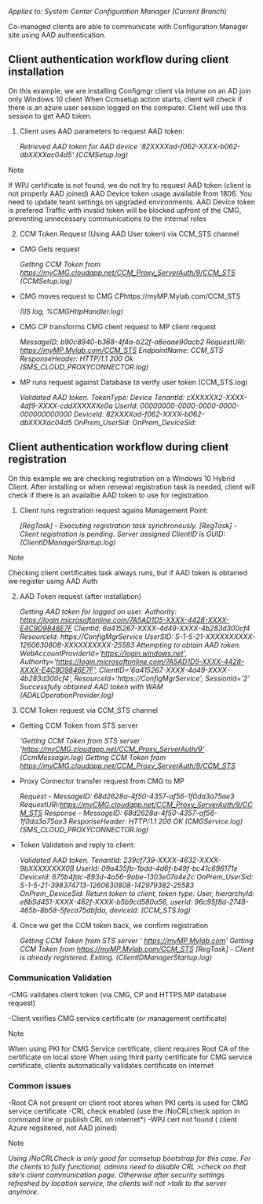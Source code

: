 
*Applies to: System Center Configuration Manager (Current Branch)*

Co-managed clients are able to communicate with Configuration Manager site using AAD authentication. 

## Client authentication workflow during client installation

On this example, we are installing Configmgr client via intune on an AD join only Windows 10 client
When Ccmsetup action starts, client will check if there is an azure user session logged on the computer. Client will use this session to get AAD token.

1. Client uses AAD parameters to request AAD token:

    *Retrieved AAD token for AAD device '82XXXXad-f062-XXXX-b062-dbXXXXac04d5' (CCMSetup.log)*

> [!Note] 
   >If WPJ certificate is not found, we do not try to request AAD token (client is not properly AAD joined)
   >AAD Device token usage available from 1806. You need to update teant settings on upgraded environments. AAD Device token is prefered
   >Traffic with invalid token will be blocked upfront of the CMG, preventing unnecessary communications to the internal roles

2.	CCM Token Request (Using AAD User token) via CCM_STS channel

-   CMG Gets request 
    
      *Getting CCM Token from https://myCMG.cloudapp.net/CCM_Proxy_ServerAuth/9/CCM_STS (CCMSetup.log)*
    
-   CMG moves request to CMG CPhttps://myMP.Mylab.com/CCM_STS
    
      *(IIS log, %CMGHttpHandler.log)*
    
-   CMG CP transforms CMG client request to MP client request 
    
      *MessageID: b90c8940-b368-4f4a-b22f-a8eaae90acb2 RequestURI: https://myMP.Mylab.com/CCM_STS EndpointName: CCM_STS ResponseHeader: HTTP/1.1 200 Ok  (SMS_CLOUD_PROXYCONNECTOR.log)*
   
-   MP runs request against Database to verify user token (CCM_STS.log)
   
      *Validated AAD token. TokenType: Device TenantId: cXXXXXX2-XXXX-4df9-XXXX-cddXXXXXXe0a UserId: 00000000-0000-0000-0000-000000000000 DeviceId: 82XXXXad-f062-XXXX-b062-dbXXXXac04d5 OnPrem_UserSid:  OnPrem_DeviceSid:*  
 
 
 
## Client authentication workflow during client registration

On this example we are checking registration on a Windows 10 Hybrid Client. After installing or when renewal registration task is needed, client will check if there is an availalbe AAD token to use for registration.

1. Client runs registration request agains Management Point:

   *[RegTask] - Executing registration task synchronously.*
   *[RegTask] - Client registration is pending. Server assigned ClientID is GUID: (ClientIDManagerStartup.log)*

> [!Note]
>Checking client certificates task always runs, but if AAD token is obtained we register using AAD Auth

2. AAD Token request (after installation) 

   *Getting AAD token for logged on user. Authority: https://login.microsoftonline.com/7A5AD1D5-XXXX-4428-XXXX-E4C9D9846E7F ClientId: 6a415267-XXXX-4d49-XXXX-4b283d300cf4 ResourceId: https://ConfigMgrService UserSID: S-1-5-21-XXXXXXXXXX-1260630808-XXXXXXXXXX-25583
Attempting to obtain AAD token. WebAccountProviderId='https://login.windows.net', Authority='https://login.microsoftonline.com/7A5AD1D5-XXXX-4428-XXXX-E4C9D9846E7F', ClientID='6a415267-XXXX-4d49-XXXX-4b283d300cf4', ResourceId='https://ConfigMgrService', SessionId='2'
Successfully obtained AAD token with WAM (ADALOperationProvider.log)*

3. CCM Token request via CCM_STS channel

-   Getting CCM Token from STS server 

     *'Getting CCM Token from STS server 'https://myCMG.cloudapp.net/CCM_Proxy_ServerAuth/9’ (CcmMessagin.log)
Getting CCM Token from https://myCMG.cloudapp.net/CCM_Proxy_ServerAuth/9/CCM_STS*

-   Proxy Connector transfer request from CMG to MP

      *Request - MessageID: 68d2628a-4f50-4357-af56-1f0da3a75ae3 RequestURI:https://myCMG.cloudapp.net/CCM_Proxy_ServerAuth/9/CCM_STS
Response - MessageID: 68d2628a-4f50-4357-af56-1f0da3a75ae3 ResponseHeader: HTTP/1.1 200 OK (CMGService.log)
(SMS_CLOUD_PROXYCONNECTOR.log)*

-   Token Validation and reply to client:

      *Validated AAD token. TenantId: 239cf739-XXXX-4632-XXXX-9bXXXXXXXX08 UserId: 09a435fb-1bdd-4d6f-b49f-bc41c696171e DeviceId: 675b4fdc-893d-4a56-9abe-1303e07a4e2c OnPrem_UserSid: S-1-5-21-398374713-1260630808-142979382-25583 OnPrem_DeviceSid:
Return token to client, token type: User, hierarchyId: e8b5d451-XXXX-462f-XXXX-b5b9cd580a56, userId: 96c95f8d-2748-465b-8b58-5feca75dbfda, deviceId: (CCM_STS.log)*

4. Once we get the CCM token back, we confirm registration

   *Getting CCM Token from STS server ' https://myMP.Mylab.com'
Getting CCM Token from https://myMP.Mylab.com/CCM_STS
[RegTask] - Client is already registered. Exiting. (ClientIDManagerStartup.log)*
 


### Communication Validation
-CMG validates client token (via CMG, CP and HTTPS MP database request)

-Client verifies CMG service certificate (or management certificate)

> [!Note]
   > When using PKI for CMG Service certificate, client requires Root CA of the certificate on local store
   > When using third party certificate for CMG service certificate, clients automatically validates certificate on internet


### Common issues
-Root CA not present on client root stores when PKI certs is used for CMG service certificate
-CRL check enabled (use the /NoCRLcheck option in command line or publish CRL on internet*)
-WPJ cert not found ( client Azure regsitered, not AAD joined)


> [!Note] 
>*Using /NoCRLCheck is only good for ccmsetup bootstrap for this case. For the clients to fully functional, admins need to disable CRL >check on that site’s client communication page. Otherwise after security settings refreshed by location service, the clients will not >talk to the server anymore.*

